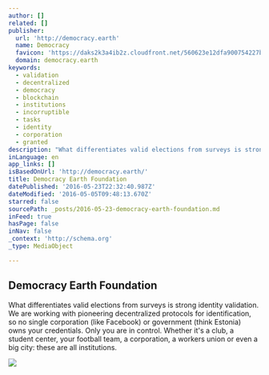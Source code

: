 ```yaml
---
author: []
related: []
publisher:
  url: 'http://democracy.earth'
  name: Democracy
  favicon: 'https://daks2k3a4ib2z.cloudfront.net/560623e12dfa900754227b1c/562adf948a5282f16102acc4_olive.png'
  domain: democracy.earth
keywords:
  - validation
  - decentralized
  - democracy
  - blockchain
  - institutions
  - incorruptible
  - tasks
  - identity
  - corporation
  - granted
description: "What differentiates valid elections from surveys is strong identity validation. We are working with pioneering decentralized protocols for identification, so no single corporation (like Facebook) or government (think Estonia) owns your credentials. Only you are in control. Whether it's a club, a student center, your football team, a corporation, a workers union or even a big city: these are all institutions."
inLanguage: en
app_links: []
isBasedOnUrl: 'http://democracy.earth/'
title: Democracy Earth Foundation
datePublished: '2016-05-23T22:32:40.987Z'
dateModified: '2016-05-05T09:48:13.670Z'
starred: false
sourcePath: _posts/2016-05-23-democracy-earth-foundation.md
inFeed: true
hasPage: false
inNav: false
_context: 'http://schema.org'
_type: MediaObject

---
```

<article style=""><h1>Democracy Earth Foundation</h1><p>What differentiates valid elections from surveys is strong identity validation. We are working with pioneering decentralized protocols for identification, so no single corporation (like Facebook) or government (think Estonia) owns your credentials. Only you are in control. Whether it's a club, a student center, your football team, a corporation, a workers union or even a big city: these are all institutions.</p><img src="http://dl.dropboxusercontent.com/s/dh3schf828aektk/earthflag.jpg?dl=0" /></article>
